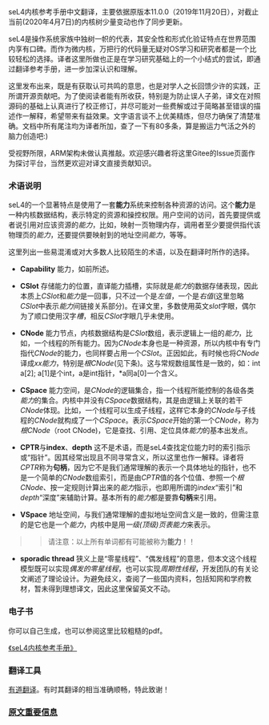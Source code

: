 seL4内核参考手册中文翻译，主要依据原版本11.0.0（2019年11月20日），对截止当前(2020年4月7日)的内核树少量变动也作了同步更新。

seL4是操作系统家族中独树一帜的代表，其安全性和形式化验证特点在世界范围内享有口碑。而作为微内核，万把行的代码量无疑对OS学习和研究者都是一个比较轻松的选择。译者这里所做也正是在学习研究基础上的一个小结式的尝试，即通过翻译参考手册，进一步加深认识和理解。

这里发布出来，既是有获取认可共鸣的意思，也是对学人之长回馈少许的实践，正所谓开源贡献吧。为了使阅读者能有所收获，特别是为防止误人子弟，译文在对照源码的基础上认真进行了校正修订，并尽可能对一些费解或过于简略甚至错误的描述作一解释，希望带来有益效果。文字语言谈不上优美精炼，但尽力确保了清楚准确。文档中所有尾注均为译者所加，查了一下有80多条，算是搬运力气活之外的脑力创造吧:)

受视野所限，ARM架构未做认真推敲。欢迎感兴趣者将这里Gitee的Issue页面作为探讨平台，当然更欢迎对译文直接贡献知识。

### 术语说明

seL4的一个显著特点是使用了一套**能力**系统来控制各种资源的访问。这个**能力**是一种内核数据结构，表示特定的资源和操控权限。用户空间的访问，首先要提供或者说引用对应该资源的*能力*，比如，映射一页物理内存，调用者至少要提供指代该物理页的*能力*，还要提供要映射到的地址空间*能力*，等等。

这里列出一些易混淆或对大多数人比较陌生的术语，以及在翻译时所作的选择。

- **Capability** 能力，如前所述。

- **CSlot** 存储能力的位置，直译能力插槽，实际就是*能力*的数据存储表现，因此本质上*CSlot*和*能力*是一回事，只不过一个是*左值*，一个是*右值*(这里忽略*CSlot*中表示*能力*间链接关系部分)。在译文里，多数使用英文*slot*字眼，偶尔为了顺口使用汉字*槽*，相反*CSlot*字眼几乎未使用。

- **CNode** 能力节点，内核数据结构是*CSlot*数组，表示逻辑上一组的*能力*，比如，一个线程的所有能力。因为*CNode*本身也是一种资源，所以内核中有专门指代*CNode*的能力，也同样要占用一个*CSlot*。正因如此，有时候也将*CNode*译成*xx能力*，特别是*根CNode*(见下条)。这与常规数组属性是一致的，如：int a[2]; a[1]是个int，a是int指针，*a同a[0]一个含义。

- **CSpace** 能力空间，是*CNode*的逻辑集合，指一个线程所能控制的各级各类*能力*的集合。内核中并没有*CSpace*数据结构，其是由逻辑上关联的若干*CNode*体现。比如，一个线程可以生成子线程，这样它本身的*CNode*与子线程的*CNode*就构成了一个*CSpace*。表示*CSpace*开始的第一个*CNode*，称为*根CNode*（root CNode)，它是查找、引用、定位具体*能力*的基本出发点。

- **CPTR**与**index**、**depth** 这不是术语，而是seL4查找定位能力时的索引指示或“指针”。因其经常出现且不同寻常含义，所以这里也作一解释。译者将*CPTR*称为**句柄**，因为它不是我们通常理解的表示一个具体地址的指针，也不是一个简单的*CNode*数组索引，而是由*CPTR*值的各个位值、参照一个*根CNode*、按一定规则计算出来的*能力*指示，也即用所谓的*index*“索引”和*depth*“深度”来辅助计算。基本所有的*能力*都是要靠**句柄**来引用。

- **VSpace** 地址空间，与我们通常理解的虚拟地址空间含义是一致的，但需注意的是它也是一个*能力*，内核中是用*一级(顶级)页表能力*来表示。

 >>	请注意：以上所有单词都有可能被称为**能力**！！

- **sporadic thread** 狭义上是“零星线程”、“偶发线程”的意思，但本文这个线程模型既可以实现*偶发的零星线程*，也可以实现*周期性线程*，开发团队的有关论文阐述了理论设计。为避免歧义，查阅了一些国内资料，包括知网和学府教材，暂未得到理想译文，因此这里保留英文不动。

### 电子书

你可以自己生成，也可以参阅这里比较粗糙的pdf。

[《seL4内核参考手册》](./sel4.0.8.pdf)

### 翻译工具

[有道翻译](http://fanyi.youdao.com/)。有时其翻译的相当准确顺畅，特此致谢！

### [原文重要信息](./README1.md)

